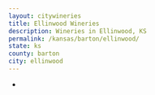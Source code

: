 ```yaml
---
layout: citywineries
title: Ellinwood Wineries
description: Wineries in Ellinwood, KS
permalink: /kansas/barton/ellinwood/
state: ks
county: barton
city: ellinwood
---
```

-
